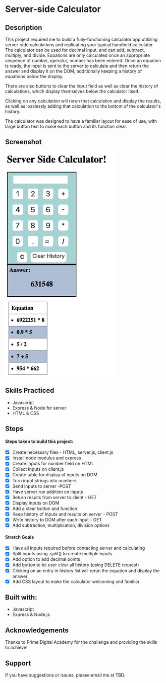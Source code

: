 # Server-side Calculator

## Description

This project required me to build a fully-functioning calculator app utilizing server-side calculations and replicating your typical handheld calculator. The calculator can be used for decimal input, and can add, subtract, multiply, and divide. Equations are only calculated once an appropriate sequence of number, operator, number has been entered. Once an equation is ready, the input is sent to the server to calculate and then return the answer and display it on the DOM, additionally keeping a history of equations below the display.

There are also buttons to clear the input field as well as clear the history of calculations, which display themselves below the calculator itself.

Clicking on any calculation will rerun that calculation and display the results, as well as losslessly adding that calculation to the bottom of the calculator's history.

The calculator was designed to have a familiar layout for ease of use, with large button text to make each button and its function clear.

## Screenshot
![A screenshot of the calculator layout with history of calculation below](/images/calculator_image.png?raw=true "Calculator screenshot")

## Skills Practiced
- Javascript
- Express & Node for server
- HTML & CSS

## Steps

#### Steps taken to build this project:
- [x] Create necessary files - HTML, server.js, client.js
- [x] Install node modules and express
- [x] Create inputs for number field on HTML
- [x] Collect inputs on client.js
- [x] Create table for display of inputs on DOM
- [x] Turn input strings into numbers
- [x] Send inputs to server -POST
- [x] Have server run addition on inputs
- [x] Return results from server to client - GET
- [x] Display inputs on DOM
- [x] Add a clear button and function
- [x] Keep history of inputs and results on server - POST
- [x] Write history to DOM after each input - GET
- [x] Add subtraction, multiplication, division options
#### Stretch Goals
- [x] Have all inputs required before contacting server and calculating
- [x] Split inputs using .split() to create multiple inputs
- [x] Add option to add decimal points
- [x] Add button to let user clear all history (using DELETE request)
- [x] Clicking on an entry in history list will rerun the equation and display the answer
- [x] Add CSS layout to make the calculator welcoming and familiar

## Built with:
- Javascript
- Express & Node.js

## Acknowledgements
Thanks to Prime Digital Academy for the challenge and providing the skills to achieve!

## Support

If you have suggestions or issues, please email me at TBD.
